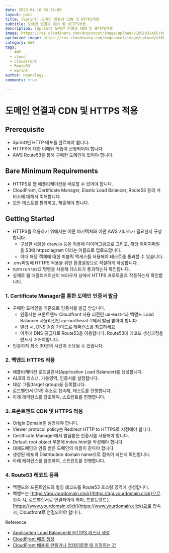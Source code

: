 ```yaml
---
date: 2023-04-18 03:30:00
layout: post
title: (Sprint) 도메인 연결과 CDN 및 HTTPS적용
subtitle: 도메인 연결과 CDN 및 HTTPS적용
description: (Sprint) 도메인 연결과 CDN 및 HTTPS적용 
image: https://res.cloudinary.com/dvqcvocet/image/upload/v1681432465/dev-jeans_%E1%84%87%E1%85%A9%E1%86%A8%E1%84%89%E1%85%A1%E1%84%87%E1%85%A9%E1%86%AB_y5n0eh.png
optimized_image: https://res.cloudinary.com/dvqcvocet/image/upload/v1681432465/dev-jeans_%E1%84%87%E1%85%A9%E1%86%A8%E1%84%89%E1%85%A1%E1%84%87%E1%85%A9%E1%86%AB_y5n0eh.png 
category: AWS
tags:
  - AWS
  - cloud
  - CloudFront
  - Route53 
  - Sprint
author: Hoonology
comments: true

---
```


# 도메인 연결과 CDN 및 HTTPS 적용
## Prerequisite
- Sprint1인 HTTP 배포를 완료해야 합니다.
- HTTPS에 대한 이해와 학습이 선행되어야 합니다.
- AWS Route53을 통해 구매한 도메인이 있어야 합니다.

## Bare Minimum Requirements
- HTTPS로 웹 애플리케이션을 배포할 수 있어야 합니다.
- CloudFront, Certificate Manager, Elastic Load Balancer, Route53 등의 서비스에 대해서 이해합니다.
- 모든 테스트를 통과하고, 제출해야 합니다.

## Getting Started
- HTTPS를 적용하기 위해서는 어떤 아키텍처와 어떤 AWS 서비스가 필요한지 구상합니다.
  - 구상한 내용을 draw.io 등을 이용해 다이어그램으로 그리고, 해당 이미지파일을 S3에 httpsdiagram 이라는 이름으로 업로드합니다.
  - 이때 해당 객체에 대한 퍼블릭 액세스를 허용해야 테스트를 통과할 수 있습니다.
- .env파일에 HTTPS 적용을 위한 환경설정으로 적절하게 작성합니다.
- npm run test2 명령을 사용해 테스트가 통과하는지 확인합니다.
- 실제로 웹 애플리케이션이 브라우저 상에서 HTTPS 프로토콜로 작동하는지 확인합니다.

### 1. Certificate Manager를 통한 도메인 인증서 발급
- 구매한 도메인을 기준으로 인증서를 발급 받습니다.
  - 인증서는 프론트엔드 Cloudfront 사용 리전인 us-east-1과 백엔드 Load Balancer 사용리전인 ap-northeast-2에서 발급 받아야 합니다.
  - 발급 시, DNS 검증 가이드로 레퍼런스를 참고하세요.
  - 이후에 DNS 공급자로 Route53을 이용합니다. Route53에 레코드 생성과정을 반드시 거쳐야합니다.
- 인증까지 최소 30분의 시간이 소요될 수 있습니다.

### 2. 백엔드 HTTPS 적용
- 애플리케이션 로드밸런서(Application Load Balancer)를 생성합니다.
- ALB의 리스너, 가용영역, 인증서를 설정합니다.
- 대상 그룹(target group)을 등록합니다.
- 로드밸런서 DNS 주소로 접속해, 테스트를 진행합니다.
- 아래 레퍼런스를 참조하여, 스프린트를 진행합니다.

### 3. 프론트엔드 CDN 및 HTTPS 적용
- Origin Domain을 설정해야 합니다.
- Viewer protocol policy는 Redirect HTTP to HTTPS로 지정해야 합니다.
- Certificate Manager에서 발급받은 인증서를 사용해야 합니다.
- Default root object 부분에 index.html을 작성해야 합니다.
- 대체도메인과 인증 받은 도메인의 이름이 같아야 합니다.
- 생성된 배포의 Distribution domain name으로 접속이 되는지 확인합니다.
- 아래 레퍼런스를 참조하여, 스프린트를 진행합니다.

### 4. Route53 레코드 등록
- 백엔드와 프론트엔드의 별칭 레코드를 Route53 호스팅 영역에 생성합니다.
- 백엔드는 [https://api.yourdomain.click](https://api.yourdomain.click)으로 접속 시, 로드밸런서로 연결되어야 하며, 프론트엔드는 [https://www.yourdomain.click](https://www.yourdomain.click)으로 접속 시, Cloudfront로 연결되어야 합니다.

Reference
- [Application Load Balancer용 HTTPS 리스너 생성](https://docs.aws.amazon.com/ko_kr/ko_kr/elasticloadbalancing/latest/application/create-https-listener.html)
- [CloudFront 배포 생성](https://docs.aws.amazon.com/ko_kr/ko_kr/AmazonCloudFront/latest/DeveloperGuide/distribution-web-creating-console.html)
- [CloudFront 배포를 만들거나 업데이트할 때 지정하는 값](https://docs.aws.amazon.com/ko_kr/ko_kr/AmazonCloudFront/latest/DeveloperGuide/distribution-web-values-specify.html)